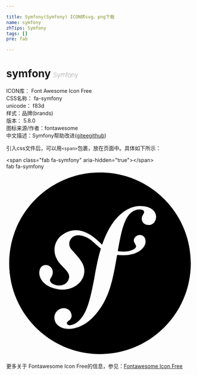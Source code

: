 ```yaml
---

title: Symfony(Symfony) ICON转svg、png下载
name: symfony
zhTips: Symfony
tags: []
pre: fab

---
```


# symfony  <small style="font-size: 60%;font-weight: 100">Symfony</small>


<div class="detail-page">
<p>
<span>
ICON库：
<span class="badge-secondary badge">Font Awesome Icon Free</span> 
</span>
<br/>
<span>
CSS名称：
<span class="badge-secondary badge">fa-symfony</span> 
</span>
<br/>
<span>
unicode：
<span class="badge-secondary badge">f83d</span> 
<copy-btn content='f83d' btn-title=""></copy-btn>
<copy-btn :content='String.fromCodePoint(parseInt("f83d", 16))' btn-title="复制U"></copy-btn>
</span><br/><span>样式：<span class="badge-light badge">品牌(brands)</span></span>
<br/>
<span>
版本：
<span class="badge-secondary badge">5.8.0</span> 
</span>
<br/>
<span>图标来源/作者：<span class="badge-light badge">fontawesome</span></span> 
<br/>
<span class="zh-detail">中文描述：<span class="badge-primary badge">Symfony</span><span class="help-link"><span>帮助改进</span>(<a href="https://gitee.com/liuwave/icon-helper/edit/master/json/fontawesome/brands/symfony.json" target="_blank" rel="noopener noreferrer">gitee</a><a href="https://github.com/liuwave/icon-helper/edit/master/json/fontawesome/brands/symfony.json" target="_blank" rel="noopener noreferrer">github</a></span>)</span><br/>
</p>
</div>
<div class="alert alert-dark">
  <i class="fab fa-symfony fa-xs"></i>
  <i class="fab fa-symfony fa-sm"></i>
  <i class="fab fa-symfony fa-lg"></i>
  <i class="fab fa-symfony fa-2x"></i>
  <i class="fab fa-symfony fa-3x"></i>
  <i class="fab fa-symfony fa-5x"></i>
  <i class="fab fa-symfony fa-7x"></i>
</div>
<div>
  <p>引入css文件后，可以用<code>&lt;span&gt;</code>包裹，放在页面中。具体如下所示：    
  </p>
  <div class="alert alert-primary" style="font-size: 14px">
    &lt;span class="fab fa-symfony" aria-hidden="true"&gt;&lt;/span&gt;
    <copy-btn content='<span class="fab fa-symfony" aria-hidden="true"></span>'></copy-btn>
  </div>
  <div class="alert alert-secondary">
    <i class="fab fa-symfony"
    style="font-size: 24px"
    aria-hidden="true"></i> fab fa-symfony
    <copy-btn content="fab fa-symfony" btn-title="复制图标名称"></copy-btn>
  </div>
</div>
<div id="svg" class="svg-wrap">
<svg xmlns="http://www.w3.org/2000/svg" viewBox="0 0 512 512"><path d="M256 8C119 8 8 119 8 256s111 248 248 248 248-111 248-248S393 8 256 8zm133.74 143.54c-11.47.41-19.4-6.45-19.77-16.87-.27-9.18 6.68-13.44 6.53-18.85-.23-6.55-10.16-6.82-12.87-6.67-39.78 1.29-48.59 57-58.89 113.85 21.43 3.15 36.65-.72 45.14-6.22 12-7.75-3.34-15.72-1.42-24.56 4-18.16 32.55-19 32 5.3-.36 17.86-25.92 41.81-77.6 35.7-10.76 59.52-18.35 115-58.2 161.72-29 34.46-58.4 39.82-71.58 40.26-24.65.85-41-12.31-41.58-29.84-.56-17 14.45-26.26 24.31-26.59 21.89-.75 30.12 25.67 14.88 34-12.09 9.71.11 12.61 2.05 12.55 10.42-.36 17.34-5.51 22.18-9 24-20 33.24-54.86 45.35-118.35 8.19-49.66 17-78 18.23-82-16.93-12.75-27.08-28.55-49.85-34.72-15.61-4.23-25.12-.63-31.81 7.83-7.92 10-5.29 23 2.37 30.7l12.63 14c15.51 17.93 24 31.87 20.8 50.62-5.06 29.93-40.72 52.9-82.88 39.94-36-11.11-42.7-36.56-38.38-50.62 7.51-24.15 42.36-11.72 34.62 13.6-2.79 8.6-4.92 8.68-6.28 13.07-4.56 14.77 41.85 28.4 51-1.39 4.47-14.52-5.3-21.71-22.25-39.85-28.47-31.75-16-65.49 2.95-79.67C204.23 140.13 251.94 197 262 205.29c37.17-109 100.53-105.46 102.43-105.53 25.16-.81 44.19 10.59 44.83 28.65.25 7.69-4.17 22.59-19.52 23.13z"/></svg>
</div>
<detail full-name='fa-symfony'></detail>
    
<div><p>更多关于  Fontawesome Icon Free的信息，参见：<a target="_blank" href="https://iconhelper.cn/fontawesome.html">Fontawesome Icon Free</a>
</p></div>
